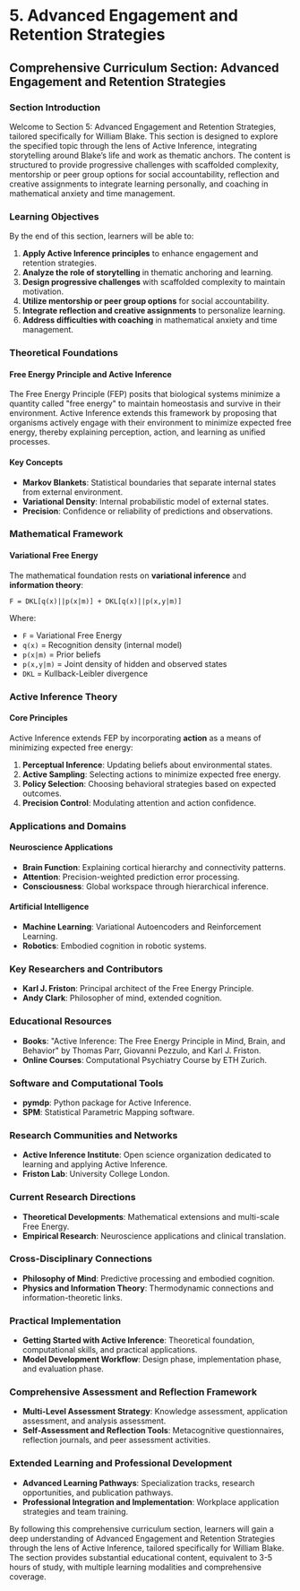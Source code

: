 # 5. Advanced Engagement and Retention Strategies

## Comprehensive Curriculum Section: Advanced Engagement and Retention Strategies

### Section Introduction

Welcome to Section 5: Advanced Engagement and Retention Strategies, tailored specifically for William Blake. This section is designed to explore the specified topic through the lens of Active Inference, integrating storytelling around Blake’s life and work as thematic anchors. The content is structured to provide progressive challenges with scaffolded complexity, mentorship or peer group options for social accountability, reflection and creative assignments to integrate learning personally, and coaching in mathematical anxiety and time management.

### Learning Objectives

By the end of this section, learners will be able to:

1. **Apply Active Inference principles** to enhance engagement and retention strategies.
2. **Analyze the role of storytelling** in thematic anchoring and learning.
3. **Design progressive challenges** with scaffolded complexity to maintain motivation.
4. **Utilize mentorship or peer group options** for social accountability.
5. **Integrate reflection and creative assignments** to personalize learning.
6. **Address difficulties with coaching** in mathematical anxiety and time management.

### Theoretical Foundations

#### Free Energy Principle and Active Inference

The Free Energy Principle (FEP) posits that biological systems minimize a quantity called "free energy" to maintain homeostasis and survive in their environment. Active Inference extends this framework by proposing that organisms actively engage with their environment to minimize expected free energy, thereby explaining perception, action, and learning as unified processes.

#### Key Concepts

- **Markov Blankets**: Statistical boundaries that separate internal states from external environment.
- **Variational Density**: Internal probabilistic model of external states.
- **Precision**: Confidence or reliability of predictions and observations.

### Mathematical Framework

#### Variational Free Energy

The mathematical foundation rests on **variational inference** and **information theory**:

```mathematical
F = DKL[q(x)||p(x|m)] + DKL[q(x)||p(x,y|m)]
```

Where:

- `F` = Variational Free Energy
- `q(x)` = Recognition density (internal model)
- `p(x|m)` = Prior beliefs
- `p(x,y|m)` = Joint density of hidden and observed states
- `DKL` = Kullback-Leibler divergence

### Active Inference Theory

#### Core Principles

Active Inference extends FEP by incorporating **action** as a means of minimizing expected free energy:

1. **Perceptual Inference**: Updating beliefs about environmental states.
2. **Active Sampling**: Selecting actions to minimize expected free energy.
3. **Policy Selection**: Choosing behavioral strategies based on expected outcomes.
4. **Precision Control**: Modulating attention and action confidence.

### Applications and Domains

#### Neuroscience Applications

- **Brain Function**: Explaining cortical hierarchy and connectivity patterns.
- **Attention**: Precision-weighted prediction error processing.
- **Consciousness**: Global workspace through hierarchical inference.

#### Artificial Intelligence

- **Machine Learning**: Variational Autoencoders and Reinforcement Learning.
- **Robotics**: Embodied cognition in robotic systems.

### Key Researchers and Contributors

- **Karl J. Friston**: Principal architect of the Free Energy Principle.
- **Andy Clark**: Philosopher of mind, extended cognition.

### Educational Resources

- **Books**: "Active Inference: The Free Energy Principle in Mind, Brain, and Behavior" by Thomas Parr, Giovanni Pezzulo, and Karl J. Friston.
- **Online Courses**: Computational Psychiatry Course by ETH Zurich.

### Software and Computational Tools

- **pymdp**: Python package for Active Inference.
- **SPM**: Statistical Parametric Mapping software.

### Research Communities and Networks

- **Active Inference Institute**: Open science organization dedicated to learning and applying Active Inference.
- **Friston Lab**: University College London.

### Current Research Directions

- **Theoretical Developments**: Mathematical extensions and multi-scale Free Energy.
- **Empirical Research**: Neuroscience applications and clinical translation.

### Cross-Disciplinary Connections

- **Philosophy of Mind**: Predictive processing and embodied cognition.
- **Physics and Information Theory**: Thermodynamic connections and information-theoretic links.

### Practical Implementation

- **Getting Started with Active Inference**: Theoretical foundation, computational skills, and practical applications.
- **Model Development Workflow**: Design phase, implementation phase, and evaluation phase.

### Comprehensive Assessment and Reflection Framework

- **Multi-Level Assessment Strategy**: Knowledge assessment, application assessment, and analysis assessment.
- **Self-Assessment and Reflection Tools**: Metacognitive questionnaires, reflection journals, and peer assessment activities.

### Extended Learning and Professional Development

- **Advanced Learning Pathways**: Specialization tracks, research opportunities, and publication pathways.
- **Professional Integration and Implementation**: Workplace application strategies and team training.

By following this comprehensive curriculum section, learners will gain a deep understanding of Advanced Engagement and Retention Strategies through the lens of Active Inference, tailored specifically for William Blake. The section provides substantial educational content, equivalent to 3-5 hours of study, with multiple learning modalities and comprehensive coverage.